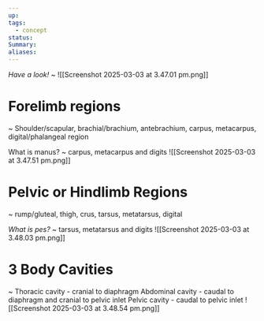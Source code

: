 ```yaml
---
up: 
tags:
  - concept
status: 
Summary:
aliases:
---
```

*Have a look!*
~
![[Screenshot 2025-03-03 at 3.47.01 pm.png]]
<!--SR:!2025-03-14,4,274-->


# Forelimb regions
~
Shoulder/scapular, brachial/brachium, antebrachium, carpus, metacarpus, digital/phalangeal region
<!--SR:!2025-03-14,4,272-->

What is manus?
~
carpus, metacarpus and digits
![[Screenshot 2025-03-03 at 3.47.51 pm.png]]
<!--SR:!2025-03-14,4,270-->

# Pelvic or Hindlimb Regions
~
rump/gluteal, thigh, crus, tarsus, metatarsus, digital
<!--SR:!2025-03-13,3,258-->

*What is pes?*
~
tarsus, metatarsus and digits
![[Screenshot 2025-03-03 at 3.48.03 pm.png]]
<!--SR:!2025-03-14,4,274-->

# 3 Body Cavities
~
Thoracic cavity - cranial to diaphragm
Abdominal cavity - caudal to diaphragm and cranial to pelvic inlet
Pelvic cavity - caudal to pelvic inlet
![[Screenshot 2025-03-03 at 3.48.54 pm.png]]
<!--SR:!2025-03-13,3,252-->